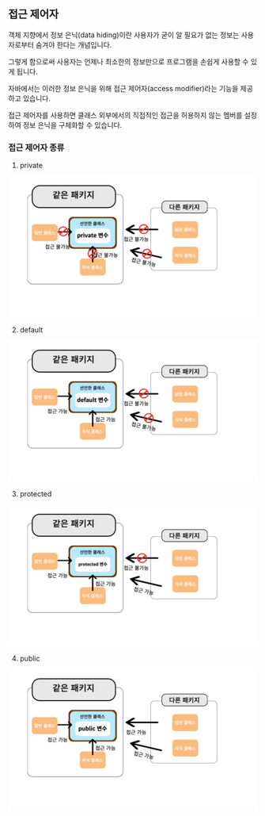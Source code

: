 ## 접근 제어자

객체 지향에서 정보 은닉(data hiding)이란 사용자가 굳이 알 필요가 없는 정보는 사용자로부터 숨겨야 한다는 개념입니다.

그렇게 함으로써 사용자는 언제나 최소한의 정보만으로 프로그램을 손쉽게 사용할 수 있게 됩니다.

자바에서는 이러한 정보 은닉을 위해 접근 제어자(access modifier)라는 기능을 제공하고 있습니다.

접근 제어자를 사용하면 클래스 외부에서의 직접적인 접근을 허용하지 않는 멤버를 설정하여 정보 은닉을 구체화할 수 있습니다.

### 접근 제어자 종류

1. private

![private](./img/private.png)

2. default

![default](./img/default.png)

3. protected

![protected](./img/protected.png)

4. public

![public](./img/public.png)

